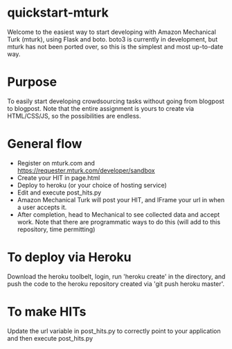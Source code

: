 # quickstart-mturk
Welcome to the easiest way to start developing with Amazon Mechanical Turk (mturk), using Flask and boto. boto3 is currently in development, but mturk has not been ported over, so this is the simplest and most up-to-date way.  
# Purpose
To easily start developing crowdsourcing tasks without going from blogpost to blogpost. Note that the entire assignment is yours to create via HTML/CSS/JS, so the possibilities are endless.  
# General flow 
* Register on mturk.com and https://requester.mturk.com/developer/sandbox
* Create your HIT in page.html
* Deploy to heroku (or your choice of hosting service)
* Edit and execute post_hits.py
* Amazon Mechanical Turk will post your HIT, and IFrame your url in when a user accepts it.
* After completion, head to Mechanical to see collected data and accept work. Note that there are programmatic ways to do this (will add to this repository, time permitting) 

# To deploy via Heroku
Download the heroku toolbelt, login, run 'heroku create' in the directory, and push the code to the heroku repository created via 'git push heroku master'. 
# To make HITs
Update the url variable in post_hits.py to correctly point to your application and then execute post_hits.py

